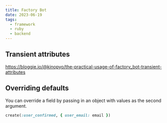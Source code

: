 ```yaml
---
title: Factory Bot
date: 2023-06-19
tags:
  - framework
  - ruby
  - backend
---
```


## Transient attributes

<https://bloggie.io/@kinopyo/the-practical-usage-of-factory_bot-transient-attributes>

## Overriding defaults

You can override a field by passing in an object with values as the second argument.

```ruby
create(:user_confirmed, { user_email: email })
```
